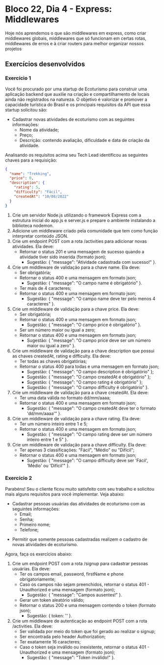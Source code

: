# Bloco 22, Dia 4 - Express: Middlewares

Hoje nós aprendemos o que são middlewares em express, como criar middlewares globais, middlewares que só funcionam em certas rotas, middlewares de erros e à criar routers para melhor organizar nossos projetos

## Exercícios desenvolvidos

### Exercício 1

Você foi procurado por uma startup de Ecoturismo para construir uma aplicação backend que auxilie na criação e compartilhamento de locais ainda não registrados na natureza. O objetivo é valorizar e promover a capacidade turística do Brasil e os principais requisitos da API que essa startup solicitou são:

- Cadastrar novas atividades de ecoturismo com as seguintes informações:
  - Nome da atividade;
  - Preço;
  - Descrição: contendo avaliação, dificuldade e data de criação da atividade.

Analisando os requisitos acima seu Tech Lead identificou as seguintes chaves para a requisição:

```json
{
  "name": "Trekking",
  "price": 0,
  "description": {
    "rating": 5,
    "difficulty": "Fácil",
    "createdAt": "10/08/2022"
  }
}
```

1. Crie um servidor Node.js utilizando o framework Express com a estrutura inicial do app.js e server.js e prepare o ambiente instalando a biblioteca nodemon.
2. Adicione um middleware criado pela comunidade que tem como função interpretar conteúdo JSON.
3. Crie um endpoint POST com a rota /activities para adicionar novas atividades. Ela deve:
   - Retornar o status 201 e uma mensagem de sucesso quando a atividade tiver sido inserida (formato json);
     - Sugestão: { "message": "Atividade cadastrada com sucesso!" }.
4. Crie um middleware de validação para a chave name. Ela deve:
   - Ser obrigatória;
   - Retornar o status 400 e uma mensagem em formato json;
     - Sugestão: { "message": "O campo name é obrigatório" }.
   - Ter mais de 4 caracteres;
   - Retornar o status 400 e uma mensagem em formato json;
     - Sugestão: { "message": "O campo name deve ter pelo menos 4 caracteres" }.
5. Crie um middleware de validação para a chave price. Ela deve:
   - Ser obrigatória;
   - Retornar o status 400 e uma mensagem em formato json;
     - Sugestão: { "message": "O campo price é obrigatório" }.
   - Ser um número maior ou igual a zero;
   - Retornar o status 400 e uma mensagem em formato json;
     - Sugestão: { "message": "O campo price deve ser um número maior ou igual a zero" }.
6. Crie um middleware de validação para a chave description que possui as chaves createdAt, rating e difficulty. Ela deve:
   - Ter todas as chaves obrigatórias;
   - Retornar o status 400 para todas e uma mensagem em formato json;
     - Sugestão: { "message": "O campo description é obrigatório" };
     - Sugestão: { "message": "O campo createdAt é obrigatório" };
     - Sugestão: { "message": "O campo rating é obrigatório" };
     - Sugestão: { "message": "O campo difficulty é obrigatório" }.
7. Crie um middleware de validação para a chave createdAt. Ela deve:
   - Ter uma data válida no formato dd/mm/aaaa;
   - Retornar o status 400 e uma mensagem em formato json;
     - Sugestão: { "message": "O campo createdAt deve ter o formato \'dd/mm/aaaa\'" }.
8. Crie um middleware de validação para a chave rating. Ela deve:
   - Ter um número inteiro entre 1 e 5;
   - Retornar o status 400 e uma mensagem em formato json;
     - Sugestão: { "message": "O campo rating deve ser um número inteiro entre 1 e 5" }.
9. Crie um middleware de validação para a chave difficulty. Ela deve:
   - Ter apenas 3 classificações: "Fácil", "Médio" ou "Difícil";
   - Retornar o status 400 e uma mensagem em formato json;
     - Sugestão: { "message": "O campo difficulty deve ser \'Fácil\', \'Médio\' ou \'Difícil\'" }.

### Exercício 2

Parabéns! Seu o cliente ficou muito satisfeito com seu trabalho e solicitou mais alguns requisitos para você implementar. Veja abaixo:

- Cadastrar pessoas usuárias das atividades de ecoturismo com as seguintes informações:
  - Email;
  - Senha;
  - Primeiro nome;
  - Telefone;

* Permitir que somente pessoas cadastradas realizem o cadastro de novas atividades de ecoturismo.

Agora, faça os exercícios abaixo:

1. Crie um endpoint POST com a rota /signup para cadastrar pessoas usuárias. Ela deve:
   - Ter os campos email, password, firstName e phone obrigatoriamente;
   - Caso os campos não sejam preenchidos, retornar o status 401 - Unauthorized e uma mensagem (formato json);
     - Sugestão: { "message": "Campos ausentes!" }.
   - Gerar um token aleatório válido;
   - Retornar o status 200 e uma mensagem contendo o token (formato json);
     - Sugestão: { token: '<token-aleatorio>' }.
2. Crie um middleware de autenticação ao endpoint POST com a rota /activities. Ela deve:
   - Ser validada por meio do token que foi gerado ao realizar o signup;
   - Ser encontrada pelo header Authorization;
   - Ter exatamente 16 caracteres;
   - Caso o token seja inválido ou inexistente, retornar o status 401 - Unauthorized e uma mensagem (formato json);
     - Sugestão: { "message": "Token inválido!" }.
